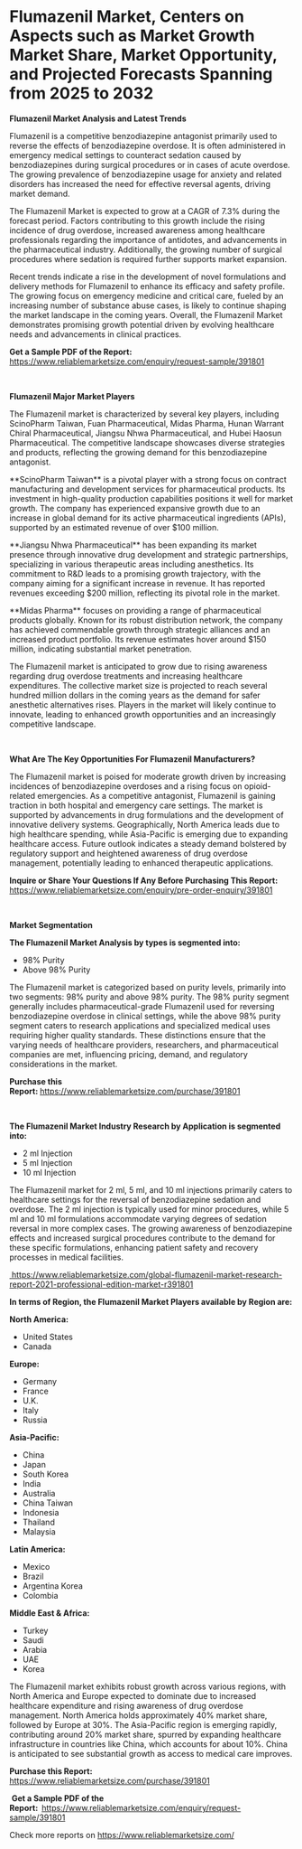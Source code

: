 <p><h1>Flumazenil Market, Centers on Aspects such as Market Growth Market Share, Market Opportunity, and Projected Forecasts Spanning from 2025 to 2032</h1></p><p><strong>Flumazenil Market Analysis and Latest Trends</strong></p>
<p><p>Flumazenil is a competitive benzodiazepine antagonist primarily used to reverse the effects of benzodiazepine overdose. It is often administered in emergency medical settings to counteract sedation caused by benzodiazepines during surgical procedures or in cases of acute overdose. The growing prevalence of benzodiazepine usage for anxiety and related disorders has increased the need for effective reversal agents, driving market demand.</p><p>The Flumazenil Market is expected to grow at a CAGR of 7.3% during the forecast period. Factors contributing to this growth include the rising incidence of drug overdose, increased awareness among healthcare professionals regarding the importance of antidotes, and advancements in the pharmaceutical industry. Additionally, the growing number of surgical procedures where sedation is required further supports market expansion.</p><p>Recent trends indicate a rise in the development of novel formulations and delivery methods for Flumazenil to enhance its efficacy and safety profile. The growing focus on emergency medicine and critical care, fueled by an increasing number of substance abuse cases, is likely to continue shaping the market landscape in the coming years. Overall, the Flumazenil Market demonstrates promising growth potential driven by evolving healthcare needs and advancements in clinical practices.</p></p>
<p><strong>Get a Sample PDF of the Report:&nbsp;</strong> <a href="https://www.reliablemarketsize.com/enquiry/request-sample/391801?utm_campaign=2281&utm_medium=2&utm_source=Github&utm_content=ia&utm_term=29032025&utm_id=flumazenil">https://www.reliablemarketsize.com/enquiry/request-sample/391801</a></p>
<p>&nbsp;</p>
<p><strong>Flumazenil Major Market Players</strong></p>
<p><p>The Flumazenil market is characterized by several key players, including ScinoPharm Taiwan, Fuan Pharmaceutical, Midas Pharma, Hunan Warrant Chiral Pharmaceutical, Jiangsu Nhwa Pharmaceutical, and Hubei Haosun Pharmaceutical. The competitive landscape showcases diverse strategies and products, reflecting the growing demand for this benzodiazepine antagonist.</p><p>**ScinoPharm Taiwan** is a pivotal player with a strong focus on contract manufacturing and development services for pharmaceutical products. Its investment in high-quality production capabilities positions it well for market growth. The company has experienced expansive growth due to an increase in global demand for its active pharmaceutical ingredients (APIs), supported by an estimated revenue of over $100 million.</p><p>**Jiangsu Nhwa Pharmaceutical** has been expanding its market presence through innovative drug development and strategic partnerships, specializing in various therapeutic areas including anesthetics. Its commitment to R&D leads to a promising growth trajectory, with the company aiming for a significant increase in revenue. It has reported revenues exceeding $200 million, reflecting its pivotal role in the market.</p><p>**Midas Pharma** focuses on providing a range of pharmaceutical products globally. Known for its robust distribution network, the company has achieved commendable growth through strategic alliances and an increased product portfolio. Its revenue estimates hover around $150 million, indicating substantial market penetration.</p><p>The Flumazenil market is anticipated to grow due to rising awareness regarding drug overdose treatments and increasing healthcare expenditures. The collective market size is projected to reach several hundred million dollars in the coming years as the demand for safer anesthetic alternatives rises. Players in the market will likely continue to innovate, leading to enhanced growth opportunities and an increasingly competitive landscape.</p></p>
<p>&nbsp;</p>
<p><strong>What Are The Key Opportunities For Flumazenil Manufacturers?</strong></p>
<p><p>The Flumazenil market is poised for moderate growth driven by increasing incidences of benzodiazepine overdoses and a rising focus on opioid-related emergencies. As a competitive antagonist, Flumazenil is gaining traction in both hospital and emergency care settings. The market is supported by advancements in drug formulations and the development of innovative delivery systems. Geographically, North America leads due to high healthcare spending, while Asia-Pacific is emerging due to expanding healthcare access. Future outlook indicates a steady demand bolstered by regulatory support and heightened awareness of drug overdose management, potentially leading to enhanced therapeutic applications.</p></p>
<p><strong>Inquire or Share Your Questions If Any Before Purchasing This Report:</strong> <a href="https://www.reliablemarketsize.com/enquiry/pre-order-enquiry/391801?utm_campaign=2281&utm_medium=2&utm_source=Github&utm_content=ia&utm_term=29032025&utm_id=flumazenil">https://www.reliablemarketsize.com/enquiry/pre-order-enquiry/391801</a></p>
<p>&nbsp;</p>
<p><strong>Market Segmentation</strong></p>
<p><strong>The Flumazenil Market Analysis by types is segmented into:</strong></p>
<p><ul><li>98% Purity</li><li>Above 98% Purity</li></ul></p>
<p><p>The Flumazenil market is categorized based on purity levels, primarily into two segments: 98% purity and above 98% purity. The 98% purity segment generally includes pharmaceutical-grade Flumazenil used for reversing benzodiazepine overdose in clinical settings, while the above 98% purity segment caters to research applications and specialized medical uses requiring higher quality standards. These distinctions ensure that the varying needs of healthcare providers, researchers, and pharmaceutical companies are met, influencing pricing, demand, and regulatory considerations in the market.</p></p>
<p><strong>Purchase this Report:&nbsp;</strong><a href="https://www.reliablemarketsize.com/purchase/391801?utm_campaign=2281&utm_medium=2&utm_source=Github&utm_content=ia&utm_term=29032025&utm_id=flumazenil">https://www.reliablemarketsize.com/purchase/391801</a></p>
<p>&nbsp;</p>
<p><strong>The Flumazenil Market Industry Research by Application is segmented into:</strong></p>
<p><ul><li>2 ml Injection</li><li>5 ml Injection</li><li>10 ml Injection</li></ul></p>
<p><p>The Flumazenil market for 2 ml, 5 ml, and 10 ml injections primarily caters to healthcare settings for the reversal of benzodiazepine sedation and overdose. The 2 ml injection is typically used for minor procedures, while 5 ml and 10 ml formulations accommodate varying degrees of sedation reversal in more complex cases. The growing awareness of benzodiazepine effects and increased surgical procedures contribute to the demand for these specific formulations, enhancing patient safety and recovery processes in medical facilities.</p></p>
<p><a href="https://www.reliablemarketsize.com/global-flumazenil-market-research-report-2021-professional-edition-market-r391801?utm_campaign=2281&utm_medium=2&utm_source=Github&utm_content=ia&utm_term=29032025&utm_id=flumazenil">&nbsp;https://www.reliablemarketsize.com/global-flumazenil-market-research-report-2021-professional-edition-market-r391801</a></p>
<p><strong>In terms of Region, the Flumazenil Market Players available by Region are:</strong></p>
<p>
    <p> <strong> North America: </strong>
        <ul>
            <li>United States</li>
            <li>Canada</li>
        </ul>
        </p> 
    <p> <strong> Europe: </strong>
        <ul>
            <li>Germany</li>
            <li>France</li>
            <li>U.K.</li>
            <li>Italy</li>
            <li>Russia</li>
        </ul>
        </p> 
    <p> <strong> Asia-Pacific: </strong>
        <ul>
            <li>China</li>
            <li>Japan</li>
            <li>South Korea</li>
            <li>India</li>
            <li>Australia</li>
            <li>China Taiwan</li>
            <li>Indonesia</li>
            <li>Thailand</li>
            <li>Malaysia</li>
        </ul>
        </p> 
    <p> <strong> Latin America: </strong>
        <ul>
            <li>Mexico</li>
            <li>Brazil</li>
            <li>Argentina Korea</li>
            <li>Colombia</li>
        </ul>
        </p> 
    <p> <strong> Middle East & Africa: </strong>
        <ul>
            <li>Turkey</li>
            <li>Saudi</li>
            <li>Arabia</li>
            <li>UAE</li>
            <li>Korea</li>
        </ul>
    </p>
    </p>
<p><p>The Flumazenil market exhibits robust growth across various regions, with North America and Europe expected to dominate due to increased healthcare expenditure and rising awareness of drug overdose management. North America holds approximately 40% market share, followed by Europe at 30%. The Asia-Pacific region is emerging rapidly, contributing around 20% market share, spurred by expanding healthcare infrastructure in countries like China, which accounts for about 10%. China is anticipated to see substantial growth as access to medical care improves.</p></p>
<p><strong>Purchase this Report: </strong><a href="https://www.reliablemarketsize.com/purchase/391801?utm_campaign=2281&utm_medium=2&utm_source=Github&utm_content=ia&utm_term=29032025&utm_id=flumazenil">https://www.reliablemarketsize.com/purchase/391801</a></p>
<p>&nbsp;<strong>Get a Sample PDF of the Report:&nbsp;&nbsp;</strong><a href="https://www.reliablemarketsize.com/enquiry/request-sample/391801?utm_campaign=2281&utm_medium=2&utm_source=Github&utm_content=ia&utm_term=29032025&utm_id=flumazenil">https://www.reliablemarketsize.com/enquiry/request-sample/391801</a></p>
<p><strong></strong></p>
<p>Check more reports on <a href="https://www.reliablemarketsize.com/?utm_campaign=2281&utm_medium=2&utm_source=Github&utm_content=ia&utm_term=29032025&utm_id=flumazenil">https://www.reliablemarketsize.com/</a></p>